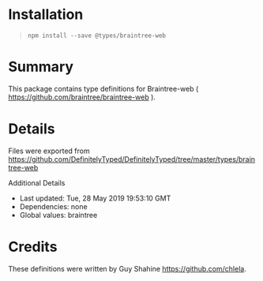 # Installation
> `npm install --save @types/braintree-web`

# Summary
This package contains type definitions for Braintree-web ( https://github.com/braintree/braintree-web ).

# Details
Files were exported from https://github.com/DefinitelyTyped/DefinitelyTyped/tree/master/types/braintree-web

Additional Details
 * Last updated: Tue, 28 May 2019 19:53:10 GMT
 * Dependencies: none
 * Global values: braintree

# Credits
These definitions were written by Guy Shahine <https://github.com/chlela>.
